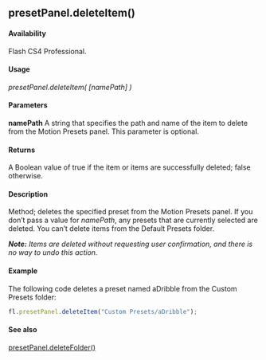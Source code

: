 ## presetPanel.deleteItem()

#### Availability

Flash CS4 Professional.

#### Usage

*presetPanel.deleteItem( [namePath] )*

#### Parameters

**namePath** A string that specifies the path and name of the item to delete from the Motion Presets panel. This parameter is optional.

#### Returns

A Boolean value of true if the item or items are successfully deleted; false otherwise.

#### Description

Method; deletes the specified preset from the Motion Presets panel. If you don’t pass a value for *namePath*, any presets that are currently selected are deleted. You can’t delete items from the Default Presets folder.

***Note:** Items are deleted without requesting user confirmation, and there is no way to undo this action.*

#### Example

The following code deletes a preset named aDribble from the Custom Presets folder:

```javascript
fl.presetPanel.deleteItem("Custom Presets/aDribble");

```
#### See also

[presetPanel.deleteFolder()](../presetPanel_object/presetPane2.md)
